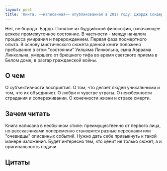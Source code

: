 ```yaml
---
layout: post
title: 'Книга, ~~написанная~~ опубликованная в 2017 году: Джордж Сондерс, “Линкольн в бардо”’
---
```



Нет, не бородо. Бардо. Понятие из буддийской философии, означающее всякое промежуточное состояние. В частности - между началом процесса умирания и перерождением. Первая фаза посмертного опыта. 
В основу мистического сюжета данной книги положено пребывание в этом "состоянии" Уильяма Линкольна, сына Авраама Линкольна, умершего от брюшного тифа во время светского приема в Белом доме, в разгар гражданской войны. 

## О чем
О субъективности восприятия. О том, что делает людей уникальными и том, что их объединяет. О любви и чувстве утраты. О неизбежности страдания и сопереживании. О конечности жизни и страхе смерти.

## Зачем читать
Книга написана в необычном стиле: преимущественно от первого лица, но рассказчиками попеременно становятся разные персонажи или "очевидцы" описанных событий. Нужно дать себе привыкнуть к такой манере изложения. Будет интересно тем, кто ценит не только сюжет, а и оригинальность подачи. 

## Цитаты
